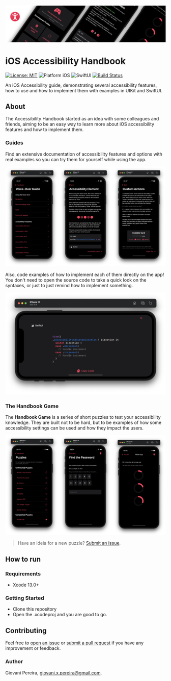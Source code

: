 ![Cover image](img/cover.png)

# iOS Accessibility Handbook

[![License: MIT](https://img.shields.io/github/license/giovaninppc/AccessibilityHandbook)](https://opensource.org/licenses/MIT)
![Platform iOS](https://img.shields.io/badge/Platform-iOS-blue)
![SwiftUI](https://img.shields.io/badge/-SwiftUI-orange)
[![Build Status](https://github.com/giovaninppc/AccessibilityHandbook/actions/workflows/build.yml/badge.svg)](https://github.com/giovaninppc/AccessibilityHandbook/actions/workflows/build.yml)

An iOS Accessibility guide, demonstrating several accessibility features, how to use and how to implement them with examples in UIKit and SwiftUI.

## About

The Accessibility Handbook started as an idea with some colleagues and friends, aiming to be an easy way to learn more about iOS accessibility features and how to implement them.

### Guides

Find an extensive documentation of accessibility features and options with real examples so you can try them for yourself while using the app.

![Image with example of the app running, displaying some of the Voice-Over guide pages](img/guides.png)

Also, code examples of how to implement each of them directly on the app!
You don't need to open the source code to take a quick look on the syntaxes, or just to just remind how to implement something.

![Image with example of source codes example on the app](img/codes.png)

### The Handbook Game

The **Handbook Game** is a series of short puzzles to test your accessibility knowledge.
They are built not to be hard, but to be examples of how some accessibility settings can be used and how they impact the users.

![Image with example of the app running, displaying some of the Handbook puzzle games](img/puzzles.png)

> Have an ideia for a new puzzle? [Submit an issue](https://github.com/giovaninppc/AccessibilityHandbook/issues/new).

## How to run

### Requirements
- Xcode 13.0+

### Getting Started
- Clone this repository
- Open the .xcodeproj and you are good to go.

## Contributing

Feel free to [open an issue](https://github.com/giovaninppc/AccessibilityHandbook/issues/new) or [submit a pull request](https://github.com/giovaninppc/AccessibilityHandbook/compare) if you have any improvement or feedback.

### Author

Giovani Pereira, giovani.x.pereira@gmail.com.
